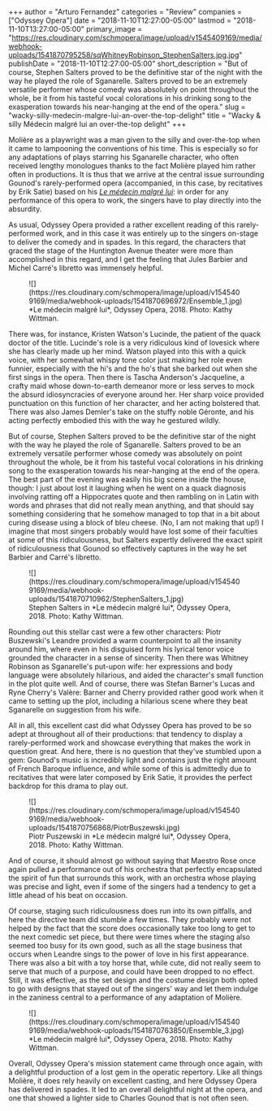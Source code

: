 +++
author = "Arturo Fernandez"
categories = "Review"
companies = ["Odyssey Opera"]
date = "2018-11-10T12:27:00-05:00"
lastmod = "2018-11-10T13:27:00-05:00"
primary_image = "https://res.cloudinary.com/schmopera/image/upload/v1545409169/media/webhook-uploads/1541870795258/sqWhitneyRobinson_StephenSalters.jpg.jpg"
publishDate = "2018-11-10T12:27:00-05:00"
short_description = "But of course, Stephen Salters proved to be the definitive star of the night with the way he played the role of Sganarelle. Salters proved to be an extremely versatile performer whose comedy was absolutely on point throughout the whole, be it from his tasteful vocal colorations in his drinking song to the exasperation towards his near-hanging at the end of the opera."
slug = "wacky-silly-medecin-malgre-lui-an-over-the-top-delight"
title = "Wacky &amp; silly Médecin malgré lui an over-the-top delight"
+++

Molière as a playwright was a man given to the silly and over-the-top when it came to lampooning the conventions of his time. This is especially so for any adaptations of plays starring his Sganarelle character, who often received lengthy monologues thanks to the fact Molière played him rather often in productions. It is thus that we arrive at the central issue surrounding Gounod's rarely-performed opera (accompanied, in this case, by recitatives by Erik Satie) based on his [*Le médecin malgré lui*](https://www.odysseyopera.org/2018-gounod-le-medecin-malgre-lui/): in order for any performance of this opera to work, the singers have to play directly into the absurdity.

As usual, Odyssey Opera provided a rather excellent reading of this rarely-performed work, and in this case it was entirely up to the singers on-stage to deliver the comedy and in spades. In this regard, the characters that graced the stage of the Huntington Avenue theater were more than accomplished in this regard, and I get the feeling that Jules Barbier and Michel Carré's libretto was immensely helpful.

<figure data-type="image">
![](https://res.cloudinary.com/schmopera/image/upload/v1545409169/media/webhook-uploads/1541870696972/Ensemble_1.jpg)
<figcaption>*Le médecin malgré lui*, Odyssey Opera, 2018. Photo: Kathy Wittman.</figcaption>
</figure>

There was, for instance, Kristen Watson's Lucinde, the patient of the quack doctor of the title. Lucinde's role is a very ridiculous kind of lovesick where she has clearly made up her mind. Watson played into this with a quick voice, with her somewhat whispy tone color just making her role even funnier, especially with the hi's and the ho's that she barked out when she first sings in the opera. Then there is Tascha Anderson's Jacqueline, a crafty maid whose down-to-earth demeanor more or less serves to mock the absurd idiosyncracies of everyone around her. Her sharp voice provided punctuation on this function of her character, and her acting bolstered that. There was also James Demler's take on the stuffy noble Géronte, and his acting perfectly embodied this with the way he gestured wildly.

But of course, Stephen Salters proved to be the definitive star of the night with the way he played the role of Sganarelle. Salters proved to be an extremely versatile performer whose comedy was absolutely on point throughout the whole, be it from his tasteful vocal colorations in his drinking song to the exasperation towards his near-hanging at the end of the opera. The best part of the evening was easily his big scene inside the house, though: I just about lost it laughing when he went on a quack diagnosis involving ratting off a Hippocrates quote and then rambling on in Latin with words and phrases that did not really mean anything, and that should say something considering that he somehow managed to top that in a bit about curing disease using a block of bleu cheese. (No, I am not making that up!) I imagine that most singers probably would have lost some of their faculties at some of this ridiculousness, but Salters expertly delivered the exact spirit of ridiculousness that Gounod so effectively captures in the way he set Barbier and Carré's libretto.

<figure data-type="image">
![](https://res.cloudinary.com/schmopera/image/upload/v1545409169/media/webhook-uploads/1541870710962/StephenSalters_1.jpg)
<figcaption>Stephen Salters in *Le médecin malgré lui*, Odyssey Opera, 2018. Photo: Kathy Wittman.</figcaption>
</figure>

Rounding out this stellar cast were a few other characters: Piotr Buszewski's Leandre provided a warm counterpoint to all the insanity around him, where even in his disguised form his lyrical tenor voice grounded the character in a sense of sincerity. Then there was Whitney Robinson as Sganarelle's put-upon wife: her expressions and body language were absolutely hilarious, and aided the character's small function in the plot quite well. And of course, there was Stefan Barner's Lucas and Ryne Cherry's Valère: Barner and Cherry provided rather good work when it came to setting up the plot, including a hilarious scene where they beat Sganarelle on suggestion from his wife.

All in all, this excellent cast did what Odyssey Opera has proved to be so adept at throughout all of their productions: that tendency to display a rarely-performed work and showcase everything that makes the work in question great. And here, there is no question that they've stumbled upon a gem: Gounod's music is incredibly light and contains just the right amount of French Baroque influence, and while some of this is admittedly due to recitatives that were later composed by Erik Satie, it provides the perfect backdrop for this drama to play out.

<figure data-type="image">
![](https://res.cloudinary.com/schmopera/image/upload/v1545409169/media/webhook-uploads/1541870756868/PiotrBuszewski.jpg)
<figcaption>Piotr Puszewski in *Le médecin malgré lui*, Odyssey Opera, 2018. Photo: Kathy Wittman.</figcaption>
</figure>

And of course, it should almost go without saying that Maestro Rose once again pulled a performance out of his orchestra that perfectly encapsulated the spirit of fun that surrounds this work, with an orchestra whose playing was precise and light, even if some of the singers had a tendency to get a little ahead of his beat on occasion.

Of course, staging such ridiculousness does run into its own pitfalls, and here the directive team did stumble a few times. They probably were not helped by the fact that the score does occasionally take too long to get to the next comedic set piece, but there were times where the staging also seemed too busy for its own good, such as all the stage business that occurs when Leandre sings to the power of love in his first appearance. There was also a bit with a toy horse that, while cute, did not really seem to serve that much of a purpose, and could have been dropped to no effect. Still, it was effective, as the set design and the costume design both opted to go with designs that stayed out of the singers' way and let them indulge in the zaniness central to a performance of any adaptation of Molière.

<figure data-type="image">
![](https://res.cloudinary.com/schmopera/image/upload/v1545409169/media/webhook-uploads/1541870763850/Ensemble_3.jpg)
<figcaption>*Le médecin malgré lui*, Odyssey Opera, 2018. Photo: Kathy Wittman.</figcaption>
</figure>
	
Overall, Odyssey Opera's mission statement came through once again, with a delightful production of a lost gem in the operatic repertory. Like all things Molière, it does rely heavily on excellent casting, and here Odyssey Opera has delivered in spades. It led to an overall delightful night at the opera, and one that showed a lighter side to Charles Gounod that is not often seen.
